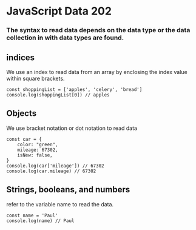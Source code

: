 # JavaScript Data 202
### The syntax to read data depends on the data type or the data collection in with data types are found. 

## indices
We use an index to read data from an array by enclosing the index value within square brackets.
```
const shoppingList = ['apples', 'celery', 'bread']
console.log(shoppingList[0]) // apples
```

## Objects
We use bracket notation or dot notation to read data
```
const car = {
    color: "green",
    mileage: 67302,
    isNew: false,
}
console.log(car['mileage']) // 67302
console.log(car.mileage) // 67302
```

## Strings, booleans, and numbers
refer to the variable name to read the data.
```
const name = 'Paul'
console.log(name) // Paul
```